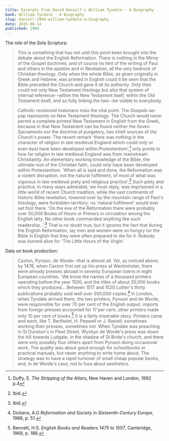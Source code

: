 ```yaml
---
title: Excerpts From David Daniell's William Tyndale - A Biography
book: William Tyndale - A Biography
slug: daniell-1994-william-tyndale-a-biography
date: 2015-06-14
published: 1994
---
```


The role of the Sola Scriptura:

>This is something that has not until this point been brought into the debate about the English Reformation. There is nothing in the Mirror of the Gospel doctrines, and of course no hint of the writing of Paul and others in the epistles and in Revelation, all the very bedrock of Christian theology. Only when the whole Bible, as given originally in Greek and Hebrew, was printed in English could it be seen that the Bible preceded the Church and gave it all its authority. Only then could not only New Testament theology but also that system of internal reference--within the New Testament itself, within the Old Testament itself, and so fully linking the two--be visible to everybody.
>
>Catholic revisionist historians miss the vital point. The Gospels-as-pap represents no New Testament theology. The Church would never permit a complete printed New Testament in English from the Greek, because in that New Testament can be found neither the Seven Sacraments nor the doctrine of purgatory, two chief sources of the Church's power. The recent remark 'there was nothing in the character of religion in late medieval England which could *only* or even *best* have been developed within Protestantism',[^37] only points to how far religion in late medieval England was from mainstream Christianity. An elementary working knowledge of the Bible, the ultimate root of the Christian faith, could only have been developed within Protestantism. 'When all is said and done, the Reformation was a violent disruption, not the natural fulfilment, of most of what was vigorous in late medieval piety and religious practice'.[^38] Such piety and practice, in many ways admirable, we must reply, was imprisoned in a little world of recent Church tradition, while the vast continents of historic Bible revelation, towered over by the mountain range of Paul's theology, were forbidden territory: no 'natural fulfilment' would ever set foot there. 'On the eve of the Reformation there were probably over 50,000 Books of Hours or Primers in circulation among the English laity. No other book commanded anything like such readership...'[^39] That is no doubt true, but it ignores the fact that during the English Reformation, lay men and women were so hungry tor the Bible in English that they were often prepared to die for it. Nobody was burned alive for 'The Little Hours of the Virgin'.
>
>[^37]: Duffy, E. *The Stripping of the Altars*, New Haven and London, 1992 p.4
>[^38]: Ibid.
>[^39]: Ibid.

Data on book production:

>Caxton, Pynson, de Worde--that is almost all. Yet, as noticed above, by 1476, when Caxton first set up his press at Westminster, there were already presses abroad in seventy European towns in eight European countries. 'We know the names of a thousand printers operating before the year 1500, and the titles of about 30,000 books which they produced... Between 1517 and 1520 Luther's thirty publications probably sold well over 300,000 copies.[^40] In London, when Tyndale arrived there, the two printers, Pynson and de Worde, were responsible for over 70 per cent of the English output; imports from foreign presses accounted for 17 per cent; other printers made only 10 per cent of books.[^41] It is a fairly miserable story. Printers came and went, like T. Berthelet, H. Pepwell or J. Rastell; sometimes working their presses, sometimes not. When Tyndale was preaching in St Dunstan's in Fleet Street, Wynkyn de Worde's press was down the hill towards Ludgate, in the shadow of St Bride's church, and there were only possibly four others apart from Pynson doing occasional work. The quality was about good enough for schoolbooks or practical manuals, but never anything to write home about. The strategy was to have a rapid turnover of small cheap popular books, and, in de Worde's case, not to fuss about aesthetics.
>
>[^40]: Dickens, A.G *Reformation and Society in Sixteenth-Century Europe*, 1966, p. 51. 
>[^41]: Bennett, H.S. *English Books and Readers 1475 to 1557*, Cambridge, 1969, p. 188.

